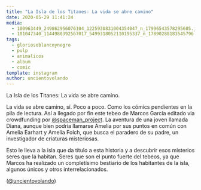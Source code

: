 ```yaml
---
title: "La Isla de los Titanes: La vida se abre camino"
date: 2020-05-29 11:41:24
media: 
  - 100963449_249862956076104_1225930831004354047_n_17996543578295605.jpg
  - 101047340_1144980392567017_5499318052110195337_n_17890288183545796.jpg
tags: 
  - gloriosoblancoynegro
  - pulp
  - animalicos
  - album
  - comic
template: instagram
author: uncientovolando
---
```


La Isla de los Titanes: La vida se abre camino.


La vida se abre camino, sí. Poco a poco. Como los cómics pendientes en la pila de lectura. Así a llegado por fin este tebeo de Marcos García editado via crowdfunding por [@spaceman_project](https://instagram.com/spaceman_project). La aventura de una joven llamada Diana, aunque bien podría llamarse Amelia por sus puntos en común con Amelia Earhart y Amelia Folch, que busca el paradero de su padre, un investigador de criaturas misteriosas.


Esto le lleva a la isla que da título a esta historia y a descubrir esos misterios seres que la habitan. Seres que son el punto fuerte del tebeos, ya que Marcos ha realizado un completísimo bestiario de los habitantes de la isla, algunos únicos y otros interrelacionados.


([@uncientovolando](https://instagram.com/uncientovolando))
